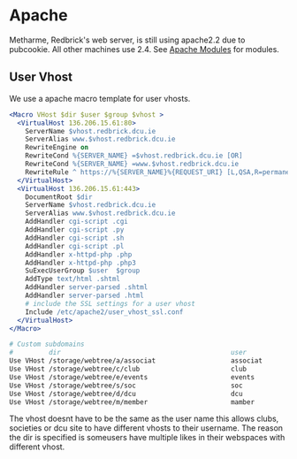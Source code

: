 # Apache

Metharme, Redbrick's web server, is still using apache2.2 due to pubcookie. All other machines use
2.4.
See [Apache Modules](/web/apachemodules) for modules.

## User Vhost

We use a apache macro template for user vhosts.

``` apache
<Macro VHost $dir $user $group $vhost >
  <VirtualHost 136.206.15.61:80>
    ServerName $vhost.redbrick.dcu.ie
    ServerAlias www.$vhost.redbrick.dcu.ie
    RewriteEngine on
    RewriteCond %{SERVER_NAME} =$vhost.redbrick.dcu.ie [OR]
    RewriteCond %{SERVER_NAME} =www.$vhost.redbrick.dcu.ie
    RewriteRule ^ https://%{SERVER_NAME}%{REQUEST_URI} [L,QSA,R=permanent]
  </VirtualHost>
  <VirtualHost 136.206.15.61:443>
    DocumentRoot $dir
    ServerName $vhost.redbrick.dcu.ie
    ServerAlias www.$vhost.redbrick.dcu.ie
    AddHandler cgi-script .cgi
    AddHandler cgi-script .py
    AddHandler cgi-script .sh
    AddHandler cgi-script .pl
    AddHandler x-httpd-php .php
    AddHandler x-httpd-php .php3
    SuExecUserGroup $user  $group
    AddType text/html .shtml
    AddHandler server-parsed .shtml
    AddHandler server-parsed .html
    # include the SSL settings for a user vhost
    Include /etc/apache2/user_vhost_ssl.conf
  </VirtualHost>
</Macro>

# Custom subdomains
#         dir                                           user            group           vhost
Use VHost /storage/webtree/a/associat                   associat        associat        asscociat
Use VHost /storage/webtree/c/club                       club            club            club
Use VHost /storage/webtree/e/events                     events          committe        events
Use VHost /storage/webtree/s/soc                        soc             society         soc
Use VHost /storage/webtree/d/dcu                        dcu             dcu             dcu
Use VHost /storage/webtree/m/member                     mamber          member          member
```

The vhost doesnt have to be the same as the user name this allows clubs, societies or dcu site to
have different vhosts to their username.
The reason the dir is specified is someusers have multiple likes in their
webspaces with different vhost.
